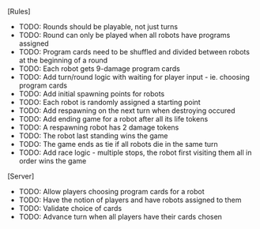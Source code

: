[Rules]
* TODO: Rounds should be playable, not just turns
* TODO: Round can only be played when all robots have programs assigned
* TODO: Program cards need to be shuffled and divided between robots at the beginning of a round
* TODO: Each robot gets 9-damage program cards
* TODO: Add turn/round logic with waiting for player input - ie. choosing program cards
* TODO: Add initial spawning points for robots
* TODO: Each robot is randomly assigned a starting point
* TODO: Add respawning on the next turn when destroying occured
* TODO: Add ending game for a robot after all its life tokens
* TODO: A respawning robot has 2 damage tokens
* TODO: The robot last standing wins the game
* TODO: The game ends as tie if all robots die in the same turn
* TODO: Add race logic - multiple stops, the robot first visiting them all in order wins the game

[Server]
* TODO: Allow players choosing program cards for a robot
* TODO: Have the notion of players and have robots assigned to them
* TODO: Validate choice of cards
* TODO: Advance turn when all players have their cards chosen
